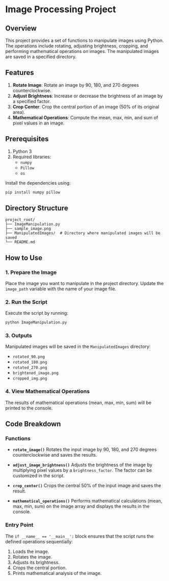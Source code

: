# Image Processing Project

## Overview
This project provides a set of functions to manipulate images using Python. The operations include rotating, adjusting brightness, cropping, and performing mathematical operations on images. The manipulated images are saved in a specified directory.

## Features
1. **Rotate Image**: Rotate an image by 90, 180, and 270 degrees counterclockwise.
2. **Adjust Brightness**: Increase or decrease the brightness of an image by a specified factor.
3. **Crop Center**: Crop the central portion of an image (50% of its original area).
4. **Mathematical Operations**: Compute the mean, max, min, and sum of pixel values in an image.

## Prerequisites
1. Python 3
2. Required libraries:
   - `numpy`
   - `Pillow`
   - `os`

Install the dependencies using:
```bash
pip install numpy pillow
```

## Directory Structure
```
project_root/
├── ImageManipulation.py
├── sample_image.png
├── ManipulatedImages/  # Directory where manipulated images will be saved
└── README.md
```

## How to Use

### 1. Prepare the Image
Place the image you want to manipulate in the project directory. Update the `image_path` variable with the name of your image file.

### 2. Run the Script
Execute the script by running:
```bash
python ImageManipulation.py
```

### 3. Outputs
Manipulated images will be saved in the `ManipulatedImages` directory:
- `rotated_90.png`
- `rotated_180.png`
- `rotated_270.png`
- `brightened_image.png`
- `cropped_img.png`

### 4. View Mathematical Operations
The results of mathematical operations (mean, max, min, sum) will be printed to the console.

## Code Breakdown

### Functions
- **`rotate_image()`**
  Rotates the input image by 90, 180, and 270 degrees counterclockwise and saves the results.

- **`adjust_image_brightness()`**
  Adjusts the brightness of the image by multiplying pixel values by a `brightness_factor`. The factor can be customized in the script.

- **`crop_center()`**
  Crops the central 50% of the input image and saves the result.

- **`mathematical_operations()`**
  Performs mathematical calculations (mean, max, min, sum) on the image array and displays the results in the console.

### Entry Point
The `if __name__ == '__main__':` block ensures that the script runs the defined operations sequentially:
1. Loads the image.
2. Rotates the image.
3. Adjusts its brightness.
4. Crops the central portion.
5. Prints mathematical analysis of the image.

